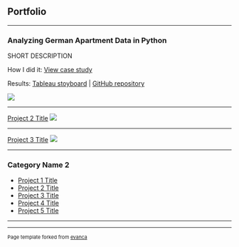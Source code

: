## Portfolio

---

### Analyzing German Apartment Data in Python

SHORT DESCRIPTION

How I did it: [View case study](/pdf/sample_presentation.pdf)

Results: [Tableau stoyboard](https://public.tableau.com/app/profile/jacquelyn.marmaduke/viz/Germanrentvisuals/Germanrentstoryboard?publish=yes) | [GitHub repository](https://github.com/jacymarmaduke/rent-analysis)

<img src="images/dummy_thumbnail.jpg?raw=true"/>

---
[Project 2 Title](/pdf/sample_presentation.pdf)
<img src="images/dummy_thumbnail.jpg?raw=true"/>

---
[Project 3 Title](http://example.com/)
<img src="images/dummy_thumbnail.jpg?raw=true"/>

---

### Category Name 2

- [Project 1 Title](http://example.com/)
- [Project 2 Title](http://example.com/)
- [Project 3 Title](http://example.com/)
- [Project 4 Title](http://example.com/)
- [Project 5 Title](http://example.com/)

---




---
<p style="font-size:11px">Page template forked from <a href="https://github.com/evanca/quick-portfolio">evanca</a></p>
<!-- Remove above link if you don't want to attibute -->
